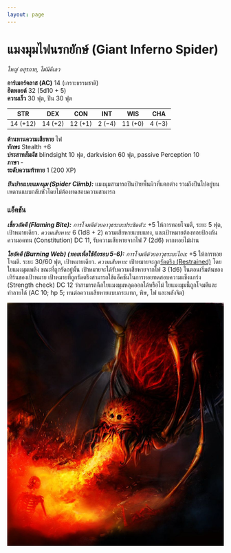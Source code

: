 ```yaml
---
layout: page
---
```


# แมงมุมไฟนรกยักษ์ (Giant Inferno Spider)

_ใหญ่ อสุรกาย, ไม่มีดีเลว_

**อาร์เมอร์คลาส (AC)** 14 (เกราะธรรมชาติ)  
**ฮิตพอยต์** 32 (5d10 + 5)  
**ความเร็ว** 30 ฟุต, ปีน 30 ฟุต

|   STR    |   DEX   |   CON   |  INT   |   WIS   |  CHA   |
| :------: | :-----: | :-----: | :----: | :-----: | :----: |
| 14 (+12) | 14 (+2) | 12 (+1) | 2 (−4) | 11 (+0) | 4 (−3) |

**ต้านทานความเสียหาย** ไฟ  
**ทักษะ** Stealth +6  
**ประสาทสัมผัส** blindsight 10 ฟุต, darkvision 60 ฟุต, passive Perception 10  
**ภาษา** -  
**ระดับความท้าทาย** 1 (200 XP)

**_ปีนป่ายแบบแมงมุม (Spider Climb):_** แมงมุมสามารถปีนป่ายพื้นผิวที่แตกต่าง รวมถึงปีนไปอยู่บนเพดานแบบกลับหัวโดยไม่ต้องทดสอบความสามารถ

### แอ็คชัน

**_เขี้ยวอัคคี (Flaming Bite):_** _การโจมตีด้วยอาวุธระยะประชิดตัว:_ +5 ให้การทอยโจมตี, ระยะ 5 ฟุต, เป้าหมายเดียว. _ความเสียหาย:_ 6 (1d8 + 2) ความเสียหายแบบแทง, และเป้าหมายต้องทอยป้องกันความอดทน (Constitution) DC 11, รับความเสียหายจากไฟ 7 (2d6) หากทอยไม่ผ่าน

**_ใยอัคคี (Burning Web) (ทอยเพื่อใช้อีกรอบ 5-6):_** _การโจมตีด้วยอาวุธระยะไกล:_ +5 ให้การทอยโจมตี. ระยะ 30/60 ฟุต, เป้าหมายเดียว. _ความเสียหาย:_ เป้าหมายจะถูก[รัดตรึง (Restrained)](../../appendice-a-condition/#restrained) โดยใยแมงมุมเพลิง ขณะที่ถูกรัดอยู่นั้น เป้าหมายจะได้รับความเสียหายจากไฟ 3 (1d6) ในตอนเริ่มต้นของเทิร์นของเป้าหมาย เป้าหมายที่ถูกรัดตรึงสามารถใช้แอ็คชันในการทอยทดสอบความแข็งแกร่ง (Strength check) DC 12 ว่าสามารถฉีกใยแมงมุมหลุดออกได้หรือไม่ ใยแมงมุมนี้ถูกโจมตีและทำลายได้ (AC 10; hp 5; ทนต่อความเสียหายแบบกระแทก, พิษ, ไฟ และพลังจิต) 

![Giant Inferno Spider](/assets/monsters/inferno-spider.jpg)
